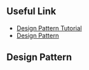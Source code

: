## Useful Link
- [Design Pattern Tutorial](http://www.newthinktank.com/videos/design-patterns-tutorial/)
- [Design Pattern](https://sourcemaking.com/design_patterns)

## Design Pattern

